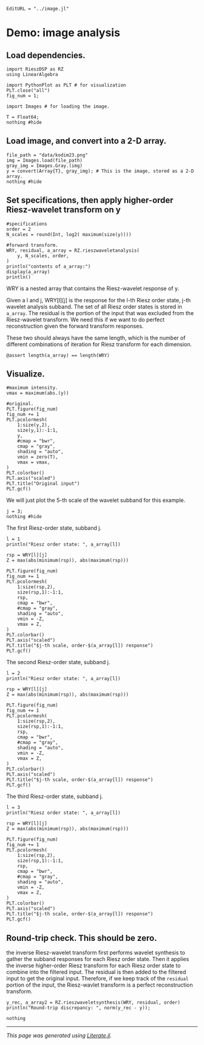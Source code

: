 ```@meta
EditURL = "../image.jl"
```

# Demo: image analysis

## Load dependencies.

````@example image
import RieszDSP as RZ
using LinearAlgebra

import PythonPlot as PLT # for visualization
PLT.close("all")
fig_num = 1;

import Images # for loading the image.

T = Float64;
nothing #hide
````

## Load image, and convert into a 2-D array.

````@example image
file_path = "data/kodim23.png"
img = Images.load(file_path)
gray_img = Images.Gray.(img)
y = convert(Array{T}, gray_img); # This is the image, stored as a 2-D array.
nothing #hide
````

## Set specifications, then apply higher-order Riesz-wavelet transform on y

````@example image
#specifications
order = 2
N_scales = round(Int, log2( maximum(size(y))))

#forward transform.
WRY, residual, a_array = RZ.rieszwaveletanalysis(
    y, N_scales, order,
)
println("contents of a_array:")
display(a_array)
println()
````

WRY is a nested array that contains the Riesz-wavelet response of y.

Given a l and j, WRY[l][j] is the response for the l-th Riesz order state, j-th wavelet analysis subband.
The set of all Riesz order states is stored in `a_array`. The residual is the portion of the input that was excluded from the Riesz-wavelet transform. We need this if we want to do perfect reconstruction given the forward transform responses.

These two should always have the same length, which is the number of different combinations of iteration for Riesz transform for each dimension.

````@example image
@assert length(a_array) == length(WRY)
````

## Visualize.

````@example image
#maximum intensity.
vmax = maximum(abs.(y))

#original.
PLT.figure(fig_num)
fig_num += 1
PLT.pcolormesh(
    1:size(y,2),
    size(y,1):-1:1,
    y,
    #cmap = "bwr",
    cmap = "gray",
    shading = "auto",
    vmin = zero(T),
    vmax = vmax,
)
PLT.colorbar()
PLT.axis("scaled")
PLT.title("Original input")
PLT.gcf()
````

We will just plot the 5-th scale of the wavelet subband for this example.

````@example image
j = 3;
nothing #hide
````

The first Riesz-order state, subband j.

````@example image
l = 1
println("Riesz order state: ", a_array[l])

rsp = WRY[l][j]
Z = max(abs(minimum(rsp)), abs(maximum(rsp)))

PLT.figure(fig_num)
fig_num += 1
PLT.pcolormesh(
    1:size(rsp,2),
    size(rsp,1):-1:1,
    rsp,
    cmap = "bwr",
    #cmap = "gray",
    shading = "auto",
    vmin = -Z,
    vmax = Z,
)
PLT.colorbar()
PLT.axis("scaled")
PLT.title("$j-th scale, order-$(a_array[l]) response")
PLT.gcf()
````

The second Riesz-order state, subband j.

````@example image
l = 2
println("Riesz order state: ", a_array[l])

rsp = WRY[l][j]
Z = max(abs(minimum(rsp)), abs(maximum(rsp)))

PLT.figure(fig_num)
fig_num += 1
PLT.pcolormesh(
    1:size(rsp,2),
    size(rsp,1):-1:1,
    rsp,
    cmap = "bwr",
    #cmap = "gray",
    shading = "auto",
    vmin = -Z,
    vmax = Z,
)
PLT.colorbar()
PLT.axis("scaled")
PLT.title("$j-th scale, order-$(a_array[l]) response")
PLT.gcf()
````

The third Riesz-order state, subband j.

````@example image
l = 3
println("Riesz order state: ", a_array[l])

rsp = WRY[l][j]
Z = max(abs(minimum(rsp)), abs(maximum(rsp)))

PLT.figure(fig_num)
fig_num += 1
PLT.pcolormesh(
    1:size(rsp,2),
    size(rsp,1):-1:1,
    rsp,
    cmap = "bwr",
    #cmap = "gray",
    shading = "auto",
    vmin = -Z,
    vmax = Z,
)
PLT.colorbar()
PLT.axis("scaled")
PLT.title("$j-th scale, order-$(a_array[l]) response")
PLT.gcf()
````

## Round-trip check. This should be zero.
the inverse Riesz-wavelet transform first performs wavelet synthesis to gather the subband responses for each Riesz order state. Then it applies the inverse higher-order Riesz transform for each Riesz order state to combine into the filtered input. The residual is then added to the filtered input to get the original input.
Therefore, if we keep track of the `residual` portion of the input, the Riesz-wavlet transform is a perfect reconstruction transform.

````@example image
y_rec, a_array2 = RZ.rieszwaveletsynthesis(WRY, residual, order)
println("Round-trip discrepancy: ", norm(y_rec - y));

nothing
````

---

*This page was generated using [Literate.jl](https://github.com/fredrikekre/Literate.jl).*

